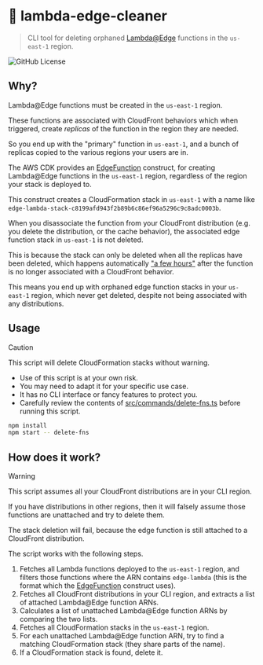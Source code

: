 # 🧼 lambda-edge-cleaner

> CLI tool for deleting orphaned [Lambda@Edge](https://aws.amazon.com/lambda/edge/) functions in the `us-east-1` region.

![GitHub License](https://img.shields.io/github/license/dangreaves/lambda-edge-cleaner)

## Why?

Lambda@Edge functions must be created in the `us-east-1` region.

These functions are associated with CloudFront behaviors which when triggered, create _replicas_ of the function in the region they are needed.

So you end up with the "primary" function in `us-east-1`, and a bunch of replicas copied to the various regions your users are in.

The AWS CDK provides an [EdgeFunction](https://docs.aws.amazon.com/cdk/api/v2/docs/aws-cdk-lib.aws_cloudfront.experimental.EdgeFunction.html) construct, for creating Lambda@Edge functions in the `us-east-1` region, regardless of the region your stack is deployed to.

This construct creates a CloudFormation stack in `us-east-1` with a name like `edge-lambda-stack-c8199afd943f2b89b6c86ef96a5296c9c8adc0003b`.

When you disassociate the function from your CloudFront distribution (e.g. you delete the distribution, or the cache behavior), the associated edge function stack in `us-east-1` is not deleted.

This is because the stack can only be deleted when all the replicas have been deleted, which happens automatically ["a few hours"](https://docs.aws.amazon.com/AmazonCloudFront/latest/DeveloperGuide/lambda-edge-delete-replicas.html) after the function is no longer associated with a CloudFront behavior.

This means you end up with orphaned edge function stacks in your `us-east-1` region, which never get deleted, despite not being associated with any distributions.

## Usage

> [!CAUTION]
> This script will delete CloudFormation stacks without warning.
>
> - Use of this script is at your own risk.
> - You may need to adapt it for your specific use case.
> - It has no CLI interface or fancy features to protect you.
> - Carefully review the contents of [src/commands/delete-fns.ts](./src/commands/delete-fns.ts) before running this script.

```sh
npm install
npm start -- delete-fns
```

## How does it work?

> [!WARNING]
> This script assumes all your CloudFront distributions are in your CLI region.
>
> If you have distributions in other regions, then it will falsely assume those functions are unattached and try to delete them.
>
> The stack deletion will fail, because the edge function is still attached to a CloudFront distribution.

The script works with the following steps.

1. Fetches all Lambda functions deployed to the `us-east-1` region, and filters those functions where the ARN contains `edge-lambda` (this is the format which the [EdgeFunction](https://docs.aws.amazon.com/cdk/api/v2/docs/aws-cdk-lib.aws_cloudfront.experimental.EdgeFunction.html) construct uses).
2. Fetches all CloudFront distributions in your CLI region, and extracts a list of attached Lambda@Edge function ARNs.
3. Calculates a list of unattached Lambda@Edge function ARNs by comparing the two lists.
4. Fetches all CloudFormation stacks in the `us-east-1` region.
5. For each unattached Lambda@Edge function ARN, try to find a matching CloudFormation stack (they share parts of the name).
6. If a CloudFormation stack is found, delete it.
